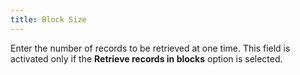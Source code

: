 ```yaml
---
title: Block Size
---
```



Enter the number of records to be retrieved at one time. This field is activated only if the **Retrieve records in blocks** option is selected.
